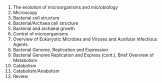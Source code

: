 1. The evolution of microorganisms and microbiology
2. Microscopy
3. Bacterial cell structure
4. Bacterial/Archaea cell structure
5. Bacterial and archaeal growth
6. Control of microorganisms
7. Overview of Eukaryotic Microbes and Viruses and Acellular Infectious Agents
8. Bacterial Genome, Replication and Expression
9. Bacterial Genome Replication and Express (cont.), Brief Overview of Metabolism
10. Catabolism
11. Catabolism/Anabolism
12. Review